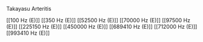 Takayasu Arteritis

[[100 Hz (E)]]
[[350 Hz (E)]]
[[52500 Hz (E)]]
[[70000 Hz (E)]]
[[97500 Hz (E)]]
[[225150 Hz (E)]]
[[450000 Hz (E)]]
[[689410 Hz (E)]]
[[712000 Hz (E)]]
[[993410 Hz (E)]]
